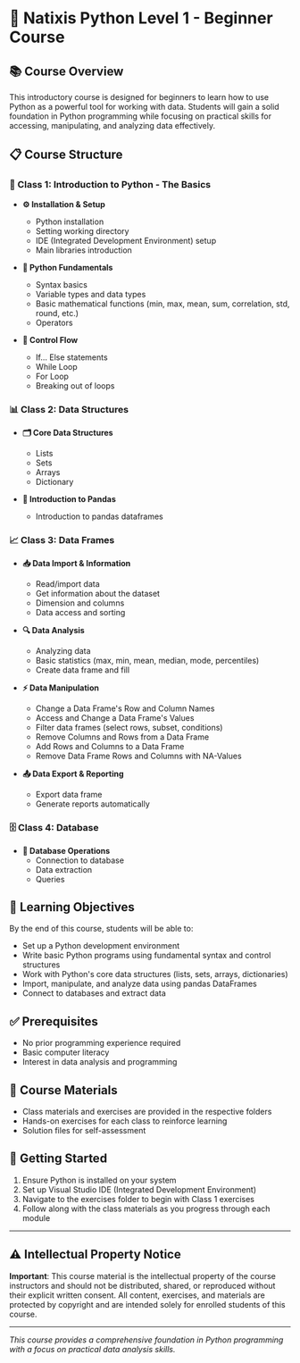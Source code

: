 # 🐍 Natixis Python Level 1 - Beginner Course

## 📚 Course Overview

This introductory course is designed for beginners to learn how to use Python as a powerful tool for working with data. Students will gain a solid foundation in Python programming while focusing on practical skills for accessing, manipulating, and analyzing data effectively.

## 📋 Course Structure

### 🚀 Class 1: Introduction to Python - The Basics
- **⚙️ Installation & Setup**
  - Python installation
  - Setting working directory
  - IDE (Integrated Development Environment) setup
  - Main libraries introduction

- **🔧 Python Fundamentals**
  - Syntax basics
  - Variable types and data types
  - Basic mathematical functions (min, max, mean, sum, correlation, std, round, etc.)
  - Operators

- **🔄 Control Flow**
  - If... Else statements
  - While Loop
  - For Loop
  - Breaking out of loops

### 📊 Class 2: Data Structures
- **🗂️ Core Data Structures**
  - Lists
  - Sets
  - Arrays
  - Dictionary

- **🐼 Introduction to Pandas**
  - Introduction to pandas dataframes

### 📈 Class 3: Data Frames
- **📥 Data Import & Information**
  - Read/import data
  - Get information about the dataset
  - Dimension and columns
  - Data access and sorting

- **🔍 Data Analysis**
  - Analyzing data
  - Basic statistics (max, min, mean, median, mode, percentiles)
  - Create data frame and fill

- **⚡ Data Manipulation**
  - Change a Data Frame's Row and Column Names
  - Access and Change a Data Frame's Values
  - Filter data frames (select rows, subset, conditions)
  - Remove Columns and Rows from a Data Frame
  - Add Rows and Columns to a Data Frame
  - Remove Data Frame Rows and Columns with NA-Values

- **📤 Data Export & Reporting**
  - Export data frame
  - Generate reports automatically

### 🗄️ Class 4: Database
- **🔗 Database Operations**
  - Connection to database
  - Data extraction
  - Queries

## 🎯 Learning Objectives

By the end of this course, students will be able to:
- Set up a Python development environment
- Write basic Python programs using fundamental syntax and control structures
- Work with Python's core data structures (lists, sets, arrays, dictionaries)
- Import, manipulate, and analyze data using pandas DataFrames
- Connect to databases and extract data

## ✅ Prerequisites

- No prior programming experience required
- Basic computer literacy
- Interest in data analysis and programming

## 📁 Course Materials

- Class materials and exercises are provided in the respective folders
- Hands-on exercises for each class to reinforce learning
- Solution files for self-assessment

## 🚀 Getting Started

1. Ensure Python is installed on your system
2. Set up Visual Studio IDE (Integrated Development Environment)
3. Navigate to the exercises folder to begin with Class 1 exercises
4. Follow along with the class materials as you progress through each module

---

## ⚠️ Intellectual Property Notice

**Important**: This course material is the intellectual property of the course instructors and should not be distributed, shared, or reproduced without their explicit written consent. All content, exercises, and materials are protected by copyright and are intended solely for enrolled students of this course.

---

*This course provides a comprehensive foundation in Python programming with a focus on practical data analysis skills.*
